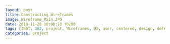 ```yaml
---
layout: post
title: Constructing Wireframes
image: Wireframe_Main.JPG
date: 2018-11-20 10:00:20 +0200
tags: [INST, 362, project, Wireframes, UX, user, centered, design, defenders, wildlife]
categories: project
---
```



